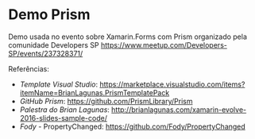 # Demo Prism  
Demo usada no evento sobre Xamarin.Forms com Prism organizado pela comunidade Developers SP
https://www.meetup.com/Developers-SP/events/237328371/

Referências:
- *Template Visual Studio*: https://marketplace.visualstudio.com/items?itemName=BrianLagunas.PrismTemplatePack
- *GitHub Prism*: https://github.com/PrismLibrary/Prism
- *Palestra do Brian Lagunas*: http://brianlagunas.com/xamarin-evolve-2016-slides-sample-code/
- *Fody* - PropertyChanged: https://github.com/Fody/PropertyChanged
